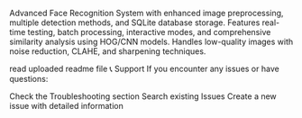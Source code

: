 Advanced Face Recognition System with enhanced image preprocessing, multiple detection methods, and SQLite database storage. Features real-time testing, batch processing, interactive modes, and comprehensive similarity analysis using HOG/CNN models. Handles low-quality images with noise reduction, CLAHE, and sharpening techniques.

read uploaded readme file 
📞 Support
If you encounter any issues or have questions:

Check the Troubleshooting section
Search existing Issues
Create a new issue with detailed information
